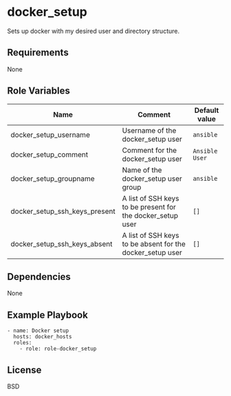 docker_setup
=========

Sets up docker with my desired user and directory structure.

Requirements
------------

None

Role Variables
--------------

| Name                         | Comment                                                   | Default value  |
|------------------------------|-----------------------------------------------------------|----------------|
| docker_setup_username        | Username of the docker_setup user                         | `ansible`      |
| docker_setup_comment         | Comment for the docker_setup user                         | `Ansible User` |
| docker_setup_groupname       | Name of the docker_setup user group                       | `ansible`      |
| docker_setup_ssh_keys_present| A list of SSH keys to be present for the docker_setup user| `[]`           |
| docker_setup_ssh_keys_absent | A list of SSH keys to be absent for the docker_setup user | `[]`           |

Dependencies
------------

None

Example Playbook
----------------

    - name: Docker setup
      hosts: docker_hosts
      roles:
        - role: role-docker_setup

License
-------

BSD
